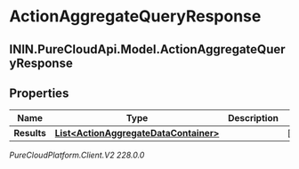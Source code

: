 # ActionAggregateQueryResponse

## ININ.PureCloudApi.Model.ActionAggregateQueryResponse

## Properties

|Name | Type | Description | Notes|
|------------ | ------------- | ------------- | -------------|
| **Results** | [**List&lt;ActionAggregateDataContainer&gt;**](ActionAggregateDataContainer) |  | [optional] |



_PureCloudPlatform.Client.V2 228.0.0_
